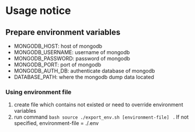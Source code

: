 # Usage notice 
## Prepare environment variables 
- MONGODB_HOST: host of mongodb 
- MONGODB_USERNAME: username of mongodb
- MONGODB_PASSWORD: password of mongodb
- MONGODB_PORT: port of mongodb
- MONGODB_AUTH_DB: authenticate database of mongodb
- DATABASE_PATH: where the mongodb dump data located

### Using environment file 
1. create file which contains not existed or need to override environment variables
2. run command
``bash
   source ./export_env.sh [environment-file]
``
. If not specified, environment-file = ./.env